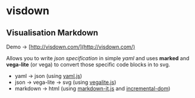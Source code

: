 # visdown
## Visualisation Markdown

Demo -> [http://visdown.com/](http://visdown.com/)

Allows you to write *json specification* in simple *yaml* and uses **marked** and **vega-lite** (or vega) to convert those specific code blocks in to svg.

- yaml -> json (using [yaml.js](https://github.com/jeremyfa/yaml.js))
- json -> vega-lite -> svg (using [vegalite.js](https://vega.github.io/vega-lite/))
- markdown -> html (using [markdown-it.js](https://github.com/markdown-it/markdown-it) and [incremental-dom](https://github.com/google/incremental-dom))


